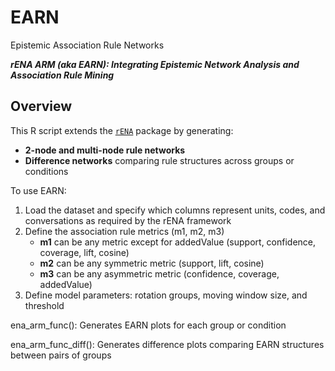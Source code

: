 # EARN
Epistemic Association Rule Networks 

**_rENA ARM (aka EARN): Integrating Epistemic Network Analysis and Association Rule Mining_**

## Overview 
This R script extends the [`rENA`](https://cran.r-project.org/src/contrib/Archive/rENA/) package by generating:
- **2-node and multi-node rule networks**
- **Difference networks** comparing rule structures across groups or conditions

To use EARN: 
  1) Load the dataset and specify which columns represent units, codes, and conversations as required by the rENA framework
  2) Define the association rule metrics (m1, m2, m3)
     - **m1** can be any metric except for addedValue (support, confidence, coverage, lift, cosine)
     - **m2** can be any symmetric metric (support, lift, cosine)
     - **m3** can be any asymmetric metric (confidence, coverage, addedValue)
  4) Define model parameters: rotation groups, moving window size, and threshold


ena_arm_func(): Generates EARN plots for each group or condition

ena_arm_func_diff(): Generates difference plots comparing EARN structures between pairs of groups
